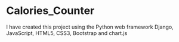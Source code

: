 # Calories_Counter
I have created this project using the Python web framework Django, JavaScript, HTML5, CSS3, Bootstrap and chart.js
